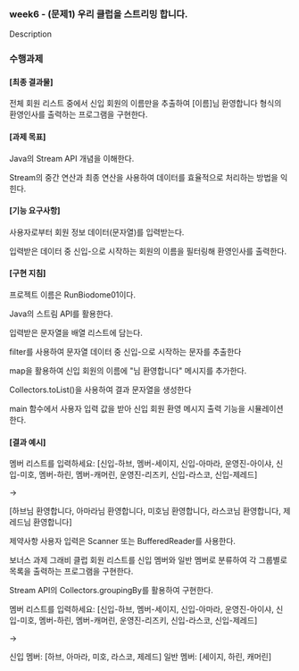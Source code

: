 ### week6 - (문제1) 우리 클럽을 스트리밍 합니다.
Description   

### 수행과제 
#### [최종 결과물]

전체 회원 리스트 중에서 신입 회원의 이름만을 추출하여 [이름]님 환영합니다 형식의 환영인사를 출력하는 프로그램을 구현한다.

#### [과제 목표]

Java의 Stream API 개념을 이해한다.

Stream의 중간 연산과 최종 연산을 사용하여 데이터를 효율적으로 처리하는 방법을 익힌다.

#### [기능 요구사항]

사용자로부터 회원 정보 데이터(문자열)를 입력받는다.

입력받은 데이터 중 신입-으로 시작하는 회원의 이름을 필터링해 환영인사를 출력한다.

#### [구현 지침]

프로젝트 이름은 RunBiodome01이다.

Java의 스트림 API를 활용한다.

입력받은 문자열을 배열 리스트에 담는다.

filter를 사용하여 문자열 데이터 중 신입-으로 시작하는 문자를 추출한다

map을 활용하여 신입 회원의 이름에 "님 환영합니다" 메시지를 추가한다.

Collectors.toList()을 사용하여 결과 문자열을 생성한다

main 함수에서 사용자 입력 값을 받아 신입 회원 환영 메시지 출력 기능을 시뮬레이션한다.

#### [결과 예시]

멤버 리스트를 입력하세요:
[신입-하브, 멤버-세이지, 신입-아마라, 운영진-아이샤, 신입-미호, 멤버-하린, 멤버-캐머린, 운영진-리즈키, 신입-라스코, 신입-제레드]

→

[하브님 환영합니다, 아마라님 환영합니다, 미호님 환영합니다, 라스코님 환영합니다, 제레드님 환영합니다]

제약사항
사용자 입력은 Scanner 또는 BufferedReader를 사용한다.

보너스 과제
그래비 클럽 회원 리스트를 신입 멤버와 일반 멤버로 분류하여 각 그룹별로 목록을 출력하는 프로그램을 구현한다.

Stream API의 Collectors.groupingBy를 활용하여 구현한다.

멤버 리스트를 입력하세요:
[신입-하브, 멤버-세이지, 신입-아마라, 운영진-아이샤, 신입-미호, 멤버-하린, 멤버-캐머린, 운영진-리즈키, 신입-라스코, 신입-제레드]

→

신입 멤버: [하브, 아마라, 미호, 라스코, 제레드]
일반 멤버: [세이지, 하린, 캐머린]

